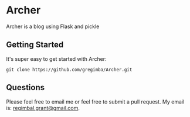 Archer
=====
Archer is a blog using Flask and pickle

Getting Started
---------------

It's super easy to get started with Archer:

	git clone https://github.com/gregimba/Archer.git

Questions
---------
Please feel free to email me or feel free to submit a pull request. My email is: regimbal.grant@gmail.com.
